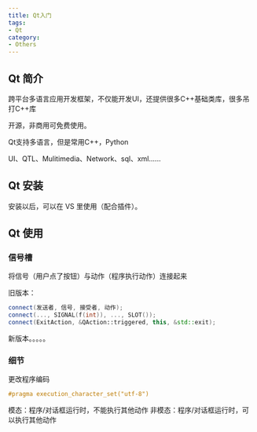 ```yaml
---
title: Qt入门
tags:
- Qt
category:
- Others
---
```


## Qt 简介

跨平台多语言应用开发框架，不仅能开发UI，还提供很多C++基础类库，很多吊打C++库

开源，非商用可免费使用。

Qt支持多语言，但是常用C++，Python

UI、QTL、Mulitimedia、Network、sql、xml......

## Qt 安装

安装以后，可以在 VS 里使用（配合插件）。

## Qt 使用

### 信号槽

将信号（用户点了按钮）与动作（程序执行动作）连接起来

旧版本：

```c++
connect(发送者, 信号, 接受者, 动作);
connect(..., SIGNAL(f(int)), ..., SLOT());
connect(ExitAction, &QAction::triggered, this, &std::exit);
```

新版本。。。。。

### 细节

更改程序编码

```c++
#pragma execution_character_set("utf-8")
```

模态：程序/对话框运行时，不能执行其他动作
非模态：程序/对话框运行时，可以执行其他动作
